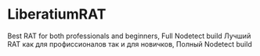 # LiberatiumRAT
Best RAT for both professionals and beginners, Full Nodetect build
Лучший RAT как для профиссионалов так и для новичков, Полный Nodetect build
